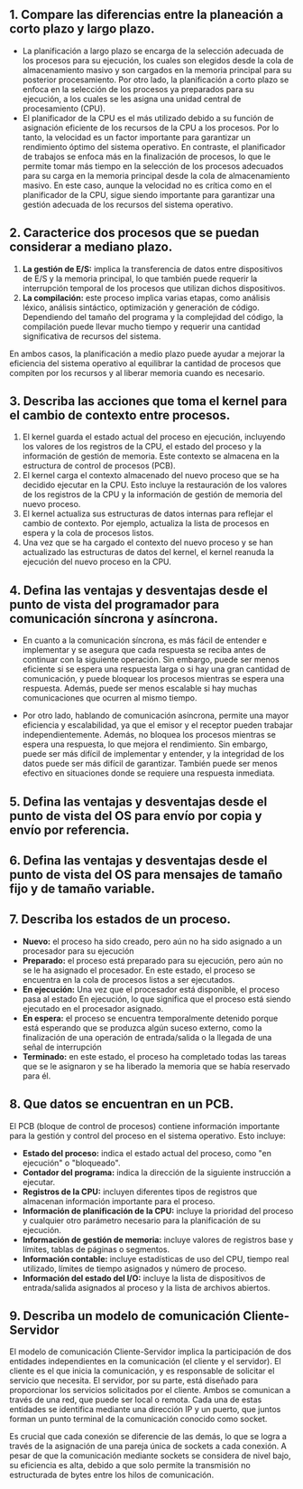 ## 1.	Compare las diferencias entre la planeación a corto plazo y largo plazo.
- La planificación a largo plazo se encarga de la selección adecuada de los procesos para su ejecución, los cuales son elegidos desde la cola de almacenamiento masivo y son cargados en la memoria principal para su posterior procesamiento. Por otro lado, la planificación a corto plazo se enfoca en la selección de los procesos ya preparados para su ejecución, a los cuales se les asigna una unidad central de procesamiento (CPU).
- El planificador de la CPU es el más utilizado debido a su función de asignación eficiente de los recursos de la CPU a los procesos. Por lo tanto, la velocidad es un factor importante para garantizar un rendimiento óptimo del sistema operativo. En contraste, el planificador de trabajos se enfoca más en la finalización de procesos, lo que le permite tomar más tiempo en la selección de los procesos adecuados para su carga en la memoria principal desde la cola de almacenamiento masivo. En este caso, aunque la velocidad no es crítica como en el planificador de la CPU, sigue siendo importante para garantizar una gestión adecuada de los recursos del sistema operativo.

## 2.	Caracterice dos procesos que se puedan considerar a mediano plazo.
1. **La gestión de E/S:** implica la transferencia de datos entre dispositivos de E/S y la memoria principal, lo que también puede requerir la interrupción temporal de los procesos que utilizan dichos dispositivos.
2. **La compilación:** este proceso implica varias etapas, como análisis léxico, análisis sintáctico, optimización y generación de código. Dependiendo del tamaño del programa y la complejidad del código, la compilación puede llevar mucho tiempo y requerir una cantidad significativa de recursos del sistema.

En ambos casos, la planificación a medio plazo puede ayudar a mejorar la eficiencia del sistema operativo al equilibrar la cantidad de procesos que compiten por los recursos y al liberar memoria cuando es necesario.

## 3.	Describa las acciones que toma el kernel para el cambio de contexto entre procesos.
1.	El kernel guarda el estado actual del proceso en ejecución, incluyendo los valores de los registros de la CPU, el estado del proceso y la información de gestión de memoria. Este contexto se almacena en la estructura de control de procesos (PCB).
2.	El kernel carga el contexto almacenado del nuevo proceso que se ha decidido ejecutar en la CPU. Esto incluye la restauración de los valores de los registros de la CPU y la información de gestión de memoria del nuevo proceso.
3.	El kernel actualiza sus estructuras de datos internas para reflejar el cambio de contexto. Por ejemplo, actualiza la lista de procesos en espera y la cola de procesos listos. 
4.	Una vez que se ha cargado el contexto del nuevo proceso y se han actualizado las estructuras de datos del kernel, el kernel reanuda la ejecución del nuevo proceso en la CPU.

## 4.	Defina las ventajas y desventajas desde el punto de vista del programador para comunicación síncrona y asíncrona.
- En cuanto a la comunicación síncrona, es más fácil de entender e implementar y se asegura que cada respuesta se reciba antes de continuar con la siguiente operación. Sin embargo, puede ser menos eficiente si se espera una respuesta larga o si hay una gran cantidad de comunicación, y puede bloquear los procesos mientras se espera una respuesta. Además, puede ser menos escalable si hay muchas comunicaciones que ocurren al mismo tiempo.

- Por otro lado, hablando de comunicación asíncrona, permite una mayor eficiencia y escalabilidad, ya que el emisor y el receptor pueden trabajar independientemente. Además, no bloquea los procesos mientras se espera una respuesta, lo que mejora el rendimiento. Sin embargo, puede ser más difícil de implementar y entender, y la integridad de los datos puede ser más difícil de garantizar. También puede ser menos efectivo en situaciones donde se requiere una respuesta inmediata.

## 5.	Defina las ventajas y desventajas desde el punto de vista del OS para envío por copia y envío por referencia.

## 6.	Defina las ventajas y desventajas desde el punto de vista del OS para mensajes de tamaño fijo y de tamaño variable.

## 7.	Describa los estados de un proceso. 
- **Nuevo:** el proceso ha sido creado, pero aún no ha sido asignado a un procesador para su ejecución
- **Preparado:** el proceso está preparado para su ejecución, pero aún no se le ha asignado el procesador. En este estado, el proceso se encuentra en la cola de procesos listos a ser ejecutados.
- **En ejecución:** Una vez que el procesador está disponible, el proceso pasa al estado En ejecución, lo que significa que el proceso está siendo ejecutado en el procesador asignado.
- **En espera:** el proceso se encuentra temporalmente detenido porque está esperando que se produzca algún suceso externo, como la finalización de una operación de entrada/salida o la llegada de una señal de interrupción
- **Terminado:** en este estado, el proceso ha completado todas las tareas que se le asignaron y se ha liberado la memoria que se había reservado para él.

## 8.	Que datos se encuentran en un PCB. 
<p> El PCB (bloque de control de procesos) contiene información importante para la gestión y control del proceso en el sistema operativo. Esto incluye: </p>

- **Estado del proceso:** indica el estado actual del proceso, como "en ejecución" o "bloqueado".
- **Contador del programa:** indica la dirección de la siguiente instrucción a ejecutar.
- **Registros de la CPU:** incluyen diferentes tipos de registros que almacenan información importante para el proceso.
- **Información de planificación de la CPU:** incluye la prioridad del proceso y cualquier otro parámetro necesario para la planificación de su ejecución.
- **Información de gestión de memoria:** incluye valores de registros base y límites, tablas de páginas o segmentos.
- **Información contable:** incluye estadísticas de uso del CPU, tiempo real utilizado, límites de tiempo asignados y número de proceso.
- **Información del estado del I/O:** incluye la lista de dispositivos de entrada/salida asignados al proceso y la lista de archivos abiertos.

## 9.	Describa un modelo de comunicación Cliente-Servidor
<p> El modelo de comunicación Cliente-Servidor implica la participación de dos entidades independientes en la comunicación (el cliente y el servidor). El cliente es el que inicia la comunicación, y es responsable de solicitar el servicio que necesita. El servidor, por su parte, está diseñado para proporcionar los servicios solicitados por el cliente. Ambos se comunican a través de una red, que puede ser local o remota. Cada una de estas entidades se identifica mediante una dirección IP y un puerto, que juntos forman un punto terminal de la comunicación conocido como socket. </p>

<p> Es crucial que cada conexión se diferencie de las demás, lo que se logra a través de la asignación de una pareja única de sockets a cada conexión. A pesar de que la comunicación mediante sockets se considera de nivel bajo, su eficiencia es alta, debido a que solo permite la transmisión no estructurada de bytes entre los hilos de comunicación. </p>


